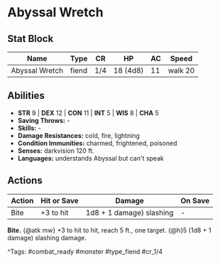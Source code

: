 # Abyssal Wretch

## Stat Block

| Name | Type | CR | HP | AC | Speed |
|------|------|----|----|----|-------|
| Abyssal Wretch | fiend | 1/4 | 18 (4d8) | 11 | walk 20 |

## Abilities

- **STR** 9 | **DEX** 12 | **CON** 11 | **INT** 5 | **WIS** 8 | **CHA** 5
- **Saving Throws:** -  
- **Skills:** -  
- **Damage Resistances:** cold, fire, lightning  
- **Condition Immunities:** charmed, frightened, poisoned  
- **Senses:** darkvision 120 ft.  
- **Languages:** understands Abyssal but can't speak


## Actions

| Action | Hit or Save | Damage | On Save |
|--------|--------------|--------|----------|
| Bite | +3 to hit | 1d8 + 1 damage) slashing | - |

**Bite.** {@atk mw} +3 to hit to hit, reach 5 ft., one target. {@h}5 (1d8 + 1 damage) slashing damage.


^Tags: #combat_ready #monster #type_fiend #cr_1/4